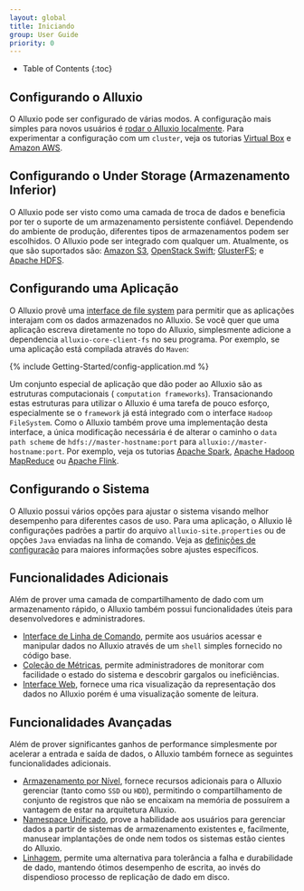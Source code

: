 ```yaml
---
layout: global
title: Iniciando
group: User Guide
priority: 0
---
```


* Table of Contents
{:toc}

## Configurando o Alluxio

O Alluxio pode ser configurado de várias modos. A configuração mais simples para novos usuários
é [rodar o Alluxio localmente](Running-Alluxio-Locally.html). Para experimentar a configuração
com um `cluster`, veja os tutorias [Virtual Box](Running-Alluxio-on-Virtual-Box.html) e
[Amazon AWS](Running-Alluxio-on-EC2.html).

## Configurando o Under Storage (Armazenamento Inferior)

O Alluxio pode ser visto como uma camada de troca de dados e beneficia por ter o suporte de
um armazenamento persistente confiável. Dependendo do ambiente de produção, diferentes tipos
de armazenamentos podem ser escolhidos. O Alluxio pode ser integrado com qualquer um. Atualmente,
os que são suportados são: [Amazon S3](Configuring-Alluxio-with-S3.html),
[OpenStack Swift](Configuring-Alluxio-with-Swift.html);
[GlusterFS](Configuring-Alluxio-with-GlusterFS.html); e
[Apache HDFS](Configuring-Alluxio-with-HDFS.html).

## Configurando uma Aplicação

O Alluxio provê uma [interface de file system](File-System-API.html) para permitir que as aplicações
interajam com os dados armazenados no Alluxio. Se você quer que uma aplicação escreva diretamente
no topo do Alluxio, simplesmente adicione a dependencia `alluxio-core-client-fs` no seu programa. Por
exemplo, se uma aplicação está compilada através do `Maven`:

{% include Getting-Started/config-application.md %}

Um conjunto especial de aplicação que dão poder ao Alluxio são as estruturas computacionais (
`computation frameworks`). Transacionando estas estruturas para utilizar o Alluxio é uma tarefa de
pouco esforço, especialmente se o `framework` já está integrado com o interface `Hadoop FileSystem`.
Como o Alluxio também prove uma implementação desta interface, a única modificação necessária é de
alterar o caminho o `data path scheme` de `hdfs://master-hostname:port` para
`alluxio://master-hostname:port`. Por exemplo, veja os tutorias
[Apache Spark](Running-Spark-on-Alluxio.html),
[Apache Hadoop MapReduce](Running-Hadoop-MapReduce-on-Alluxio.html) ou
[Apache Flink](Running-Flink-on-Alluxio.html).

## Configurando o Sistema

O Alluxio possui vários opções para ajustar o sistema visando melhor desempenho para diferentes casos
de uso. Para uma aplicação, o Alluxio lê configurações padrões a partir do arquivo
`alluxio-site.properties` ou de opções `Java` enviadas na linha de comando. Veja as
[definições de configuração](Configuration-Settings.html) para maiores informações sobre ajustes
específicos.

## Funcionalidades Adicionais

Além de prover uma camada de compartilhamento de dado com um armazenamento rápido, o Alluxio também
possui funcionalidades úteis para desenvolvedores e administradores.

* [Interface de Linha de Comando](Command-Line-Interface.html), permite aos usuários acessar e
manipular dados no Alluxio através de um `shell` simples fornecido no código base.
* [Coleção de Métricas](Metrics-System.html), permite administradores de monitorar com facilidade o
estado do sistema e descobrir gargalos ou ineficiências.
* [Interface Web](Web-Interface.html), fornece uma rica visualização da representação dos dados no
Alluxio porém é uma visualização somente de leitura.

## Funcionalidades Avançadas

Além de prover significantes ganhos de performance simplesmente por acelerar a entrada e saída de dados,
o Alluxio também fornece as seguintes funcionalidades adicionais.

* [Armazenamento por Nível](Tiered-Storage-on-Alluxio.html), fornece recursos adicionais para o Alluxio
gerenciar (tanto como `SSD` ou `HDD`), permitindo o compartilhamento de conjunto de registros que não
se encaixam na memória de possuírem a vantagem de estar na arquitetura Alluxio.
* [Namespace Unificado](Unified-and-Transparent-Namespace.html), prove a habilidade aos usuários para
gerenciar dados a partir de sistemas de armazenamento existentes e, facilmente, manusear implantações de
onde nem todos os sistemas estão cientes do Alluxio.
* [Linhagem](Lineage-API.html), permite uma alternativa para tolerância a falha e durabilidade de dado,
mantendo ótimos desempenho de escrita, ao invés do dispendioso processo de replicação de dado em disco.
